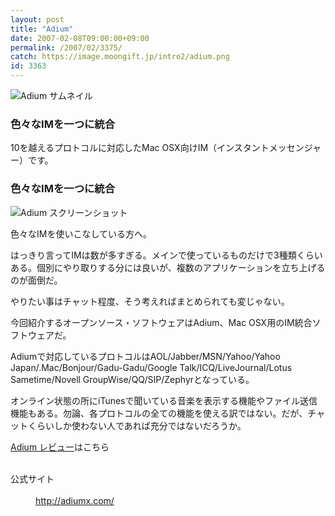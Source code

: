 ```yaml
---
layout: post
title: "Adium"
date: 2007-02-08T09:00:00+09:00
permalink: /2007/02/3375/
catch: https://image.moongift.jp/intro2/adium.png
id: 3363
---
```

 ![Adium サムネイル](https://image.moongift.jp/intro2/adium.t.png "Adium サムネイル")
  

### 色々なIMを一つに統合
  
10を越えるプロトコルに対応したMac OSX向けIM（インスタントメッセンジャー）です。  
<!--more-->  

### 色々なIMを一つに統合
  

![Adium スクリーンショット](https://image.moongift.jp/intro2/adium.png "Adium スクリーンショット")

  

色々なIMを使いこなしている方へ。

  

はっきり言ってIMは数が多すぎる。メインで使っているものだけで3種類くらいある。個別にやり取りする分には良いが、複数のアプリケーションを立ち上げるのが面倒だ。

  

やりたい事はチャット程度、そう考えればまとめられても変じゃない。

  

今回紹介するオープンソース・ソフトウェアはAdium、Mac OSX用のIM統合ソフトウェアだ。

  

Adiumで対応しているプロトコルはAOL/Jabber/MSN/Yahoo/Yahoo Japan/.Mac/Bonjour/Gadu-Gadu/Google Talk/ICQ/LiveJournal/Lotus Sametime/Novell GroupWise/QQ/SIP/Zephyrとなっている。

  

オンライン状態の所にiTunesで聞いている音楽を表示する機能やファイル送信機能もある。勿論、各プロトコルの全ての機能を使える訳ではない。だが、チャットくらいしか使わない人であれば充分ではないだろうか。

  

[Adium レビュー](http://oss.moongift.jp/review/i-3379.html)はこちら

  
<dl>
<br><dt>公式サイト</dt>
<br><dd><a href="http://adiumx.com/" target="_blank">http://adiumx.com/</a></dd>
<br>
</dl>